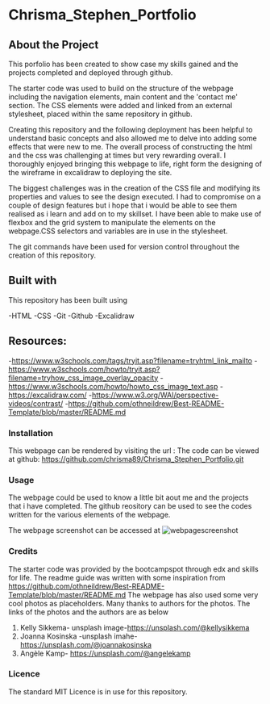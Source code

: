 # Chrisma_Stephen_Portfolio

## About the Project

This porfolio has been created to show case my skills gained and the projects completed and deployed through github. 

The starter code was used to build on the structure of the webpage including the navigation elements, main content and the 'contact me' section. The CSS elements were added and linked from an external stylesheet, placed within the same repository in github. 

Creating this repository and the following deployment has been helpful to understand basic concepts and also allowed me to delve into adding some effects that were new to me. The overall process of constructing the html and the css was challenging at times but very rewarding overall. I thoroughly enjoyed bringing this webpage to life, right form the designing of the wireframe in excalidraw to deploying the site. 

The biggest challenges was in the creation of the CSS file and modifying its properties and values to see the design executed. I had to compromise on a couple of design features but i hope that i would be able to see them realised as i learn and add on to my skillset. I have been able to make use of flexbox and the grid system to manipulate the elements on the webpage.CSS selectors and variables are in use in the stylesheet. 

The git commands have been used for version control throughout the creation of this repository.

## Built with

This repository has been built using 

-HTML
-CSS 
-Git 
-Github 
-Excalidraw

## Resources:

-https://www.w3schools.com/tags/tryit.asp?filename=tryhtml_link_mailto
-https://www.w3schools.com/howto/tryit.asp?filename=tryhow_css_image_overlay_opacity
-https://www.w3schools.com/howto/howto_css_image_text.asp
-https://excalidraw.com/
-https://www.w3.org/WAI/perspective-videos/contrast/
-https://github.com/othneildrew/Best-README-Template/blob/master/README.md

### Installation

This webpage can be rendered by visiting the url : 
The code can be viewed at github: https://github.com/chrisma89/Chrisma_Stephen_Portfolio.git

### Usage

The webpage could be used to know a little bit aout me and the projects that i have completed. The github reository can be used to see the codes written for the various elements of the webpage. 

The webpage screenshot can be accessed at ![webpagescreenshot](/assets/images/webpagescreenshot.png)

### Credits

The starter code was provided by the bootcampspot through edx and skills for life. 
The readme guide was written with some inspiration from https://github.com/othneildrew/Best-README-Template/blob/master/README.md
The webpage has also used some very cool photos as placeholders. Many thanks to authors for the photos. The links of the photos and the authors are as below
1. Kelly Sikkema- unsplash image-https://unsplash.com/@kellysikkema
2. Joanna Kosinska -unsplash imahe-https://unsplash.com/@joannakosinska
3. Angèle Kamp-
https://unsplash.com/@angelekamp


### Licence
The standard MIT Licence is in use for this repository.







